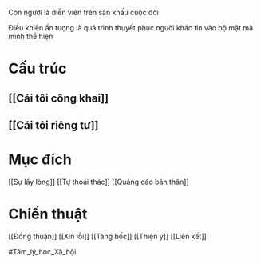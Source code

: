 Con người là diễn viên trên sân khấu cuộc đời

Điều khiển ấn tượng là quá trình thuyết phục người khác tin vào bộ mặt mà mình thể hiện

# Cấu trúc
## [[Cái tôi công khai]]
## [[Cái tôi riêng tư]]

# Mục đích
[[Sự lấy lòng]]
[[Tự thoái thác]]
[[Quảng cáo bản thân]]

# Chiến thuật
[[Đồng thuận]]
[[Xin lỗi]]
[[Tâng bốc]]
[[Thiện ý]]
[[Liên kết]]

#Tâm_lý_học_Xã_hội 